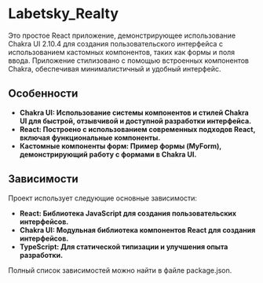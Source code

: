 # Labetsky_Realty

Это простое React приложение, демонстрирующее использование Chakra UI 2.10.4 для создания пользовательского интерфейса с использованием кастомных компонентов, таких как формы и поля ввода. Приложение стилизовано с помощью встроенных компонентов Chakra, обеспечивая минималистичный и удобный интерфейс.

## Особенности
- **Chakra UI: Использование системы компонентов и стилей Chakra UI для быстрой, отзывчивой и доступной разработки интерфейса.**
- **React: Построено с использованием современных подходов React, включая функциональные компоненты.**
- **Кастомные компоненты форм: Пример формы (MyForm), демонстрирующий работу с формами в Chakra UI.**

## Зависимости
Проект использует следующие основные зависимости:

- **React: Библиотека JavaScript для создания пользовательских интерфейсов.**
- **Chakra UI: Модульная библиотека компонентов React для создания интерфейсов.**
- **TypeScript: Для статической типизации и улучшения опыта разработки.**
   
Полный список зависимостей можно найти в файле package.json.
